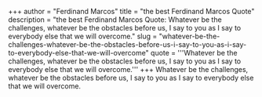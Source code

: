 +++
author = "Ferdinand Marcos"
title = "the best Ferdinand Marcos Quote"
description = "the best Ferdinand Marcos Quote: Whatever be the challenges, whatever be the obstacles before us, I say to you as I say to everybody else that we will overcome."
slug = "whatever-be-the-challenges-whatever-be-the-obstacles-before-us-i-say-to-you-as-i-say-to-everybody-else-that-we-will-overcome"
quote = '''Whatever be the challenges, whatever be the obstacles before us, I say to you as I say to everybody else that we will overcome.'''
+++
Whatever be the challenges, whatever be the obstacles before us, I say to you as I say to everybody else that we will overcome.
